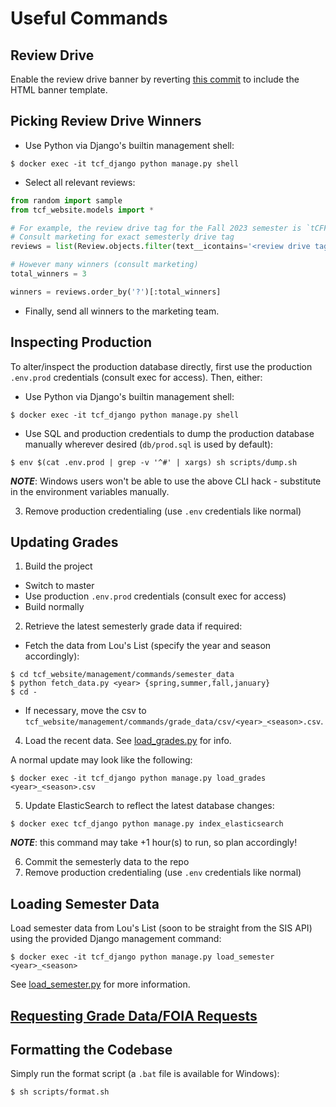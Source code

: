 # Useful Commands

## Review Drive

Enable the review drive banner by reverting [this commit](https://github.com/thecourseforum/theCourseForum2/commit/c16383ff2b987dbfde127da97f5a280cb6e0a210) to include the HTML banner template.

## Picking Review Drive Winners

- Use Python via Django's builtin management shell:

```console
$ docker exec -it tcf_django python manage.py shell
```

- Select all relevant reviews:

```python
from random import sample
from tcf_website.models import *

# For example, the review drive tag for the Fall 2023 semester is `tCFF23`
# Consult marketing for exact semesterly drive tag
reviews = list(Review.objects.filter(text__icontains='<review drive tag>'))

# However many winners (consult marketing)
total_winners = 3

winners = reviews.order_by('?')[:total_winners]
```

- Finally, send all winners to the marketing team.

## Inspecting Production

To alter/inspect the production database directly, first use the production `.env.prod` credentials (consult exec for access). Then, either:

- Use Python via Django's builtin management shell:

```console
$ docker exec -it tcf_django python manage.py shell
```

- Use SQL and production credentials to dump the production database manually wherever desired (`db/prod.sql` is used by default):

```console
$ env $(cat .env.prod | grep -v '^#' | xargs) sh scripts/dump.sh
```

**_NOTE_**: Windows users won't be able to use the above CLI hack - substitute in the environment variables manually.

3. Remove production credentialing (use `.env` credentials like normal)

## Updating Grades

1. Build the project

- Switch to master
- Use production `.env.prod` credentials (consult exec for access)
- Build normally

2. Retrieve the latest semesterly grade data if required:

- Fetch the data from Lou's List (specify the year and season accordingly):

```
$ cd tcf_website/management/commands/semester_data
$ python fetch_data.py <year> {spring,summer,fall,january}
$ cd -
```

- If necessary, move the csv to `tcf_website/management/commands/grade_data/csv/<year>_<season>.csv`.

4. Load the recent data. See [load_grades.py](tcf_website/management/commands/load_grades.py) for info.

A normal update may look like the following:

```console
$ docker exec -it tcf_django python manage.py load_grades <year>_<season>.csv
```

5. Update ElasticSearch to reflect the latest database changes:

```console
$ docker exec tcf_django python manage.py index_elasticsearch
```

**_NOTE_**: this command may take +1 hour(s) to run, so plan accordingly!

6. Commit the semesterly data to the repo
7. Remove production credentialing (use `.env` credentials like normal)

## Loading Semester Data

Load semester data from Lou's List (soon to be straight from the SIS API) using the provided Django management command:

```console
$ docker exec -it tcf_django python manage.py load_semester <year>_<season>
```

See [load_semester.py](https://github.com/thecourseforum/theCourseForum2/blob/dev/tcf_website/management/commands/load_semester.py) for more information.

## [Requesting Grade Data/FOIA Requests](docs/grade-data.md)

## Formatting the Codebase

Simply run the format script (a `.bat` file is available for Windows):

```console
$ sh scripts/format.sh
```
